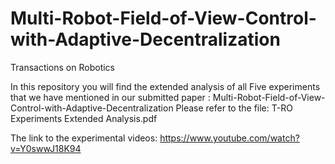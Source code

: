 # Multi-Robot-Field-of-View-Control-with-Adaptive-Decentralization
Transactions on Robotics

In this repository you will find the extended analysis of all Five experiments that we have mentioned in our submitted paper : Multi-Robot-Field-of-View-Control-with-Adaptive-Decentralization
Please refer to the file: T-RO Experiments Extended Analysis.pdf

The link to the experimental videos: https://www.youtube.com/watch?v=Y0swwJ18K94
